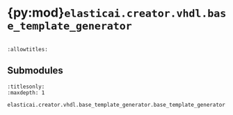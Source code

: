 # {py:mod}`elasticai.creator.vhdl.base_template_generator`

```{py:module} elasticai.creator.vhdl.base_template_generator
```

```{autodoc2-docstring} elasticai.creator.vhdl.base_template_generator
:allowtitles:
```

## Submodules

```{toctree}
:titlesonly:
:maxdepth: 1

elasticai.creator.vhdl.base_template_generator.base_template_generator
```

